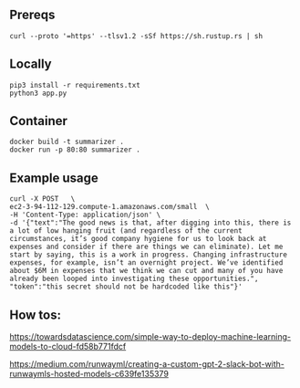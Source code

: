 ## Prereqs
	curl --proto '=https' --tlsv1.2 -sSf https://sh.rustup.rs | sh

## Locally
	pip3 install -r requirements.txt
	python3 app.py


## Container
	docker build -t summarizer .
	docker run -p 80:80 summarizer .

## Example usage
	curl -X POST   \
 	ec2-3-94-112-129.compute-1.amazonaws.com/small  \
	-H 'Content-Type: application/json' \
	-d '{"text":"The good news is that, after digging into this, there is a lot of low hanging fruit (and regardless of the current circumstances, it’s good company hygiene for us to look back at expenses and consider if there are things we can eliminate). Let me start by saying, this is a work in progress. Changing infrastructure expenses, for example, isn’t an overnight project. We’ve identified about $6M in expenses that we think we can cut and many of you have already been looped into investigating these opportunities.", "token":"this secret should not be hardcoded like this"}'

## How tos:

https://towardsdatascience.com/simple-way-to-deploy-machine-learning-models-to-cloud-fd58b771fdcf

https://medium.com/runwayml/creating-a-custom-gpt-2-slack-bot-with-runwaymls-hosted-models-c639fe135379

